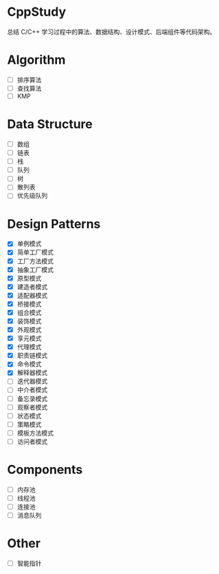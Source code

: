# CppStudy

总结 C/C++ 学习过程中的算法、数据结构、设计模式、后端组件等代码架构。

# Algorithm

- [ ] 排序算法
- [ ] 查找算法
- [ ] KMP

# Data Structure

- [ ] 数组
- [ ] 链表
- [ ] 栈 
- [ ] 队列
- [ ] 树
- [ ] 散列表
- [ ] 优先级队列

# Design Patterns

- [x] 单例模式
- [x] 简单工厂模式
- [x] 工厂方法模式
- [x] 抽象工厂模式
- [x] 原型模式
- [x] 建造者模式
- [x] 适配器模式
- [x] 桥接模式
- [x] 组合模式
- [x] 装饰模式
- [x] 外观模式
- [x] 享元模式
- [x] 代理模式
- [x] 职责链模式
- [x] 命令模式
- [x] 解释器模式
- [ ] 迭代器模式
- [ ] 中介者模式
- [ ] 备忘录模式
- [ ] 观察者模式
- [ ] 状态模式
- [ ] 策略模式
- [ ] 模板方法模式
- [ ] 访问者模式

# Components

- [ ] 内存池
- [ ] 线程池
- [ ] 连接池
- [ ] 消息队列

# Other

- [ ] 智能指针 
